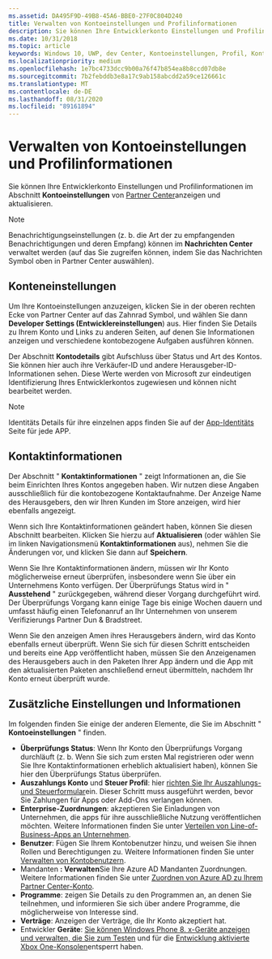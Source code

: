 ```yaml
---
ms.assetid: DA495F9D-49B8-45A6-BBE0-27F0C804D240
title: Verwalten von Kontoeinstellungen und Profilinformationen
description: Sie können Ihre Entwicklerkonto Einstellungen und Profilinformationen im Abschnitt Kontoeinstellungen von Partner Center anzeigen und aktualisieren.
ms.date: 10/31/2018
ms.topic: article
keywords: Windows 10, UWP, dev Center, Kontoeinstellungen, Profil, Konto Profil, Entwicklerkonto, Entwicklerkonto Einstellungen
ms.localizationpriority: medium
ms.openlocfilehash: 1e7bc4733dcc9b00a76f47b854ea8b8ccd07db8e
ms.sourcegitcommit: 7b2febddb3e8a17c9ab158abcdd2a59ce126661c
ms.translationtype: MT
ms.contentlocale: de-DE
ms.lasthandoff: 08/31/2020
ms.locfileid: "89161894"
---
```

# <a name="manage-account-settings-and-profile-info"></a>Verwalten von Kontoeinstellungen und Profilinformationen

Sie können Ihre Entwicklerkonto Einstellungen und Profilinformationen im Abschnitt **Kontoeinstellungen** von [Partner Center](https://partner.microsoft.com/dashboard)anzeigen und aktualisieren. 

> [!NOTE]
> Benachrichtigungseinstellungen (z. b. die Art der zu empfangenden Benachrichtigungen und deren Empfang) können im **Nachrichten Center** verwaltet werden (auf das Sie zugreifen können, indem Sie das Nachrichten Symbol oben in Partner Center auswählen).

## <a name="account-settings"></a>Konteneinstellungen

Um Ihre Kontoeinstellungen anzuzeigen, klicken Sie in der oberen rechten Ecke von Partner Center auf das Zahnrad Symbol, und wählen Sie dann **Developer Settings (Entwicklereinstellungen**) aus. Hier finden Sie Details zu Ihrem Konto und Links zu anderen Seiten, auf denen Sie Informationen anzeigen und verschiedene kontobezogene Aufgaben ausführen können.

Der Abschnitt **Kontodetails** gibt Aufschluss über Status und Art des Kontos. Sie können hier auch ihre Verkäufer-ID und andere Herausgeber-ID-Informationen sehen. Diese Werte werden von Microsoft zur eindeutigen Identifizierung Ihres Entwicklerkontos zugewiesen und können nicht bearbeitet werden.

> [!NOTE]
> Identitäts Details für ihre einzelnen apps finden Sie auf der [App-Identitäts](view-app-identity-details.md) Seite für jede APP.

## <a name="contact-info"></a>Kontaktinformationen

Der Abschnitt " **Kontaktinformationen** " zeigt Informationen an, die Sie beim Einrichten Ihres Kontos angegeben haben. Wir nutzen diese Angaben ausschließlich für die kontobezogene Kontaktaufnahme. Der Anzeige Name des Herausgebers, den wir Ihren Kunden im Store anzeigen, wird hier ebenfalls angezeigt.

Wenn sich Ihre Kontaktinformationen geändert haben, können Sie diesen Abschnitt bearbeiten. Klicken Sie hierzu auf **Aktualisieren** (oder wählen Sie im linken Navigationsmenü **Kontaktinformationen** aus), nehmen Sie die Änderungen vor, und klicken Sie dann auf **Speichern**.

Wenn Sie Ihre Kontaktinformationen ändern, müssen wir Ihr Konto möglicherweise erneut überprüfen, insbesondere wenn Sie über ein Unternehmens Konto verfügen. Der Überprüfungs Status wird in " **Ausstehend** " zurückgegeben, während dieser Vorgang durchgeführt wird. Der Überprüfungs Vorgang kann einige Tage bis einige Wochen dauern und umfasst häufig einen Telefonanruf an Ihr Unternehmen von unserem Verifizierungs Partner Dun & Bradstreet.

Wenn Sie den anzeigen Amen ihres Herausgebers ändern, wird das Konto ebenfalls erneut überprüft. Wenn Sie sich für diesen Schritt entscheiden und bereits eine App veröffentlicht haben, müssen Sie den Anzeigenamen des Herausgebers auch in den Paketen Ihrer App ändern und die App mit den aktualisierten Paketen anschließend erneut übermitteln, nachdem Ihr Konto erneut überprüft wurde.


## <a name="additional-settings-and-info"></a>Zusätzliche Einstellungen und Informationen

Im folgenden finden Sie einige der anderen Elemente, die Sie im Abschnitt " **Kontoeinstellungen** " finden.

- **Überprüfungs Status**: Wenn Ihr Konto den Überprüfungs Vorgang durchläuft (z. b. Wenn Sie sich zum ersten Mal registrieren oder wenn Sie Ihre Kontaktinformationen erheblich aktualisiert haben), können Sie hier den Überprüfungs Status überprüfen.
- **Auszahlungs Konto** und **Steuer Profil**: hier [richten Sie Ihr Auszahlungs-und Steuerformular](setting-up-your-payout-account-and-tax-forms.md)ein. Dieser Schritt muss ausgeführt werden, bevor Sie Zahlungen für Apps oder Add-Ons verlangen können.
- **Enterprise-Zuordnungen**: akzeptieren Sie Einladungen von Unternehmen, die apps für ihre ausschließliche Nutzung veröffentlichen möchten. Weitere Informationen finden Sie unter [Verteilen von Line-of-Business-Apps an Unternehmen](distribute-lob-apps-to-enterprises.md).
- **Benutzer**: Fügen Sie Ihrem Kontobenutzer hinzu, und weisen Sie ihnen Rollen und Berechtigungen zu. Weitere Informationen finden Sie unter [Verwalten von Kontobenutzern](manage-account-users.md).
- Mandanten **: Verwalten**Sie Ihre Azure AD Mandanten Zuordnungen. Weitere Informationen finden Sie unter [Zuordnen von Azure AD zu Ihrem Partner Center-Konto](./associate-azure-ad-with-partner-center.md).
- **Programme**: zeigen Sie Details zu den Programmen an, an denen Sie teilnehmen, und informieren Sie sich über andere Programme, die möglicherweise von Interesse sind.
- **Verträge**: Anzeigen der Verträge, die Ihr Konto akzeptiert hat.
- Entwickler **Geräte**: [Sie können Windows Phone 8. x-Geräte anzeigen und verwalten, die Sie zum Testen](/previous-versions/windows/apps/dn614128(v=win.10)) und für die [Entwicklung aktivierte Xbox One-Konsolen](../xbox-apps/devkit-activation.md)entsperrt haben.